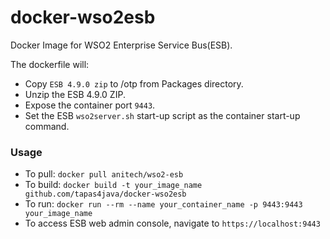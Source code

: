 docker-wso2esb
==============

Docker Image for WSO2 Enterprise Service Bus(ESB).

The dockerfile will:

* Copy `ESB 4.9.0 zip` to /otp from Packages directory.
* Unzip the ESB 4.9.0 ZIP.
* Expose the container port `9443`.
* Set the ESB `wso2server.sh` start-up script as the container start-up command.

### Usage
* To pull: `docker pull anitech/wso2-esb`
* To build: `docker build -t your_image_name github.com/tapas4java/docker-wso2esb`
* To run: `docker run --rm --name your_container_name -p 9443:9443 your_image_name`
* To access ESB web admin console, navigate to `https://localhost:9443`